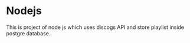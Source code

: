# Nodejs
This is project of node js which uses discogs API and store playlist inside postgre database.

